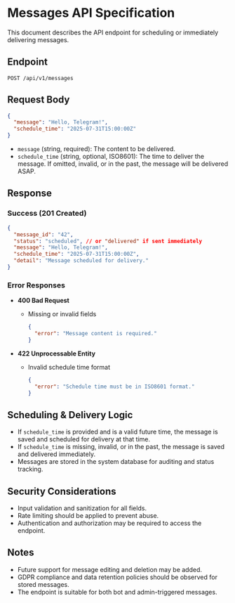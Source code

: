 # Messages API Specification

This document describes the API endpoint for scheduling or immediately delivering messages.

## Endpoint

`POST /api/v1/messages`

## Request Body

```json
{
  "message": "Hello, Telegram!",
  "schedule_time": "2025-07-31T15:00:00Z"
}
```

- `message` (string, required): The content to be delivered.
- `schedule_time` (string, optional, ISO8601): The time to deliver the message. If omitted, invalid, or in the past, the message will be delivered ASAP.

## Response

### Success (201 Created)

```json
{
  "message_id": "42",
  "status": "scheduled", // or "delivered" if sent immediately
  "message": "Hello, Telegram!",
  "schedule_time": "2025-07-31T15:00:00Z",
  "detail": "Message scheduled for delivery."
}
```

### Error Responses

- **400 Bad Request**
  - Missing or invalid fields

    ```json
    {
      "error": "Message content is required."
    }
    ```

- **422 Unprocessable Entity**
  - Invalid schedule time format

    ```json
    {
      "error": "Schedule time must be in ISO8601 format."
    }
    ```

## Scheduling & Delivery Logic

- If `schedule_time` is provided and is a valid future time, the message is saved and scheduled for delivery at that time.
- If `schedule_time` is missing, invalid, or in the past, the message is saved and delivered immediately.
- Messages are stored in the system database for auditing and status tracking.

## Security Considerations

- Input validation and sanitization for all fields.
- Rate limiting should be applied to prevent abuse.
- Authentication and authorization may be required to access the endpoint.

## Notes

- Future support for message editing and deletion may be added.
- GDPR compliance and data retention policies should be observed for stored messages.
- The endpoint is suitable for both bot and admin-triggered messages.
